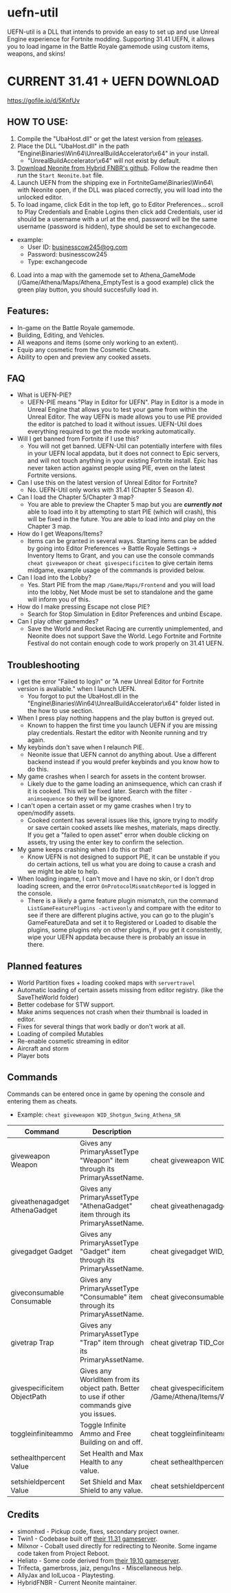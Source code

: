 # uefn-util
UEFN-util is a DLL that intends to provide an easy to set up and use Unreal Engine experience for Fortnite modding.
Supporting 31.41 UEFN, it allows you to load ingame in the Battle Royale gamemode using custom items, weapons, and skins!

# CURRENT 31.41 + UEFN DOWNLOAD
https://gofile.io/d/5KnfUv

## HOW TO USE:
1. Compile the "UbaHost.dll" or get the latest version from [releases](https://github.com/bc2424/uefn-util/releases/).
2. Place the DLL "UbaHost.dll" in the path "Engine\Binaries\Win64\UnrealBuildAccelerator\x64\" in your install.
   *  "UnrealBuildAccelerator\x64\" will not exist by default.
3. [Download Neonite from Hybrid FNBR's github](https://github.com/HybridFNBR/Neonite). Follow the readme then run the `Start Neonite.bat` file.
4. Launch UEFN from the shipping exe in FortniteGame\Binaries\Win64\ with Neonite open, if the DLL was placed correctly, you will load into the unlocked editor.
5. To load ingame, click Edit in the top left, go to Editor Preferences... scroll to Play Credentials and Enable Logins then click add Credentials, user id should be a username with a url at the end, password will be the same username (password is hidden), type should be set to exchangecode.
  * example:
    * User ID: businesscow245@og.com
    * Password: businesscow245
    * Type: exchangecode
6. Load into a map with the gamemode set to Athena_GameMode (/Game/Athena/Maps/Athena_EmptyTest is a good example) click the green play button, you should succesfully load in.

## Features:
* In-game on the Battle Royale gamemode.
* Building, Editing, and Vehicles.
* All weapons and items (some only working to an extent).
* Equip any cosmetic from the Cosmetic Cheats.
* Ability to open and preview any cooked assets.

## FAQ
 * What is UEFN-PIE?
      * UEFN-PIE means "Play in Editor for UEFN". Play in Editor is a mode in Unreal Engine that allows you to test your game from within the Unreal Editor. The way UEFN is made allows you to use PIE provided the editor is patched to load it without issues. UEFN-Util does everything required to get the mode working automatically.
  * Will I get banned from Fortnite if I use this?
      * You will not get banned. UEFN-Util can potentially interfere with files in your UEFN local appdata, but it does not connect to Epic servers, and will not touch anything in your existing Fortnite install. Epic has never taken action against people using PIE, even on the latest Fortnite versions.
  * Can I use this on the latest version of Unreal Editor for Fortnite?
      * No. UEFN-Util only works with 31.41 (Chapter 5 Season 4).
  * Can I load the Chapter 5/Chapter 3 map?
      * You are able to preview the Chapter 5 map but you are ***currently not*** able to load into it by attempting to start PIE (which will crash), this will be fixed in the future. You are able to load into and play on the Chapter 3 map.
  * How do I get Weapons/Items?
      * Items can be granted in several ways. Starting items can be added by going into Editor Preferences -> Battle Royale Settings -> Inventory Items to Grant, and you can use the console commands `cheat giveweapon` or `cheat givespecificitem` to give certain items midgame, example usage of the commands is provided below.
  * Can I load into the Lobby?
      * Yes. Start PIE from the map `/Game/Maps/Frontend` and you will load into the lobby, Net Mode must be set to standalone and the game will inform you of this.
  * How do I make pressing Escape not close PIE?
      * Search for Stop Simulation in Editor Preferences and unbind Escape.
  * Can I play other gamemdes?
      * Save the World and Rocket Racing are currently unimplemented, and Neonite does not support Save the World. Lego Fortnite and Fortnite Festival do not contain enough code to work properly on 31.41 UEFN.
   
## Troubleshooting
 * I get the error "Failed to login" or "A new Unreal Editor for Fortnite version is avaliable." when I launch UEFN.
      * You forgot to put the UbaHost.dll in the "Engine\Binaries\Win64\UnrealBuildAccelerator\x64\" folder listed in the how to use section.
 * When I press play nothing happens and the play button is greyed out.
      * Known to happen the first time you launch UEFN if you are missing play credentials. Restart the editor with Neonite running and try again.
 * My keybinds don't save when I relaunch PIE.
      * Neonite issue that UEFN cannot do anything about. Use a different backend instead if you would prefer keybinds and you know how to do this.
 * My game crashes when I search for assets in the content browser.
      * Likely due to the game loading an animsequence, which can crash if it is cooked. This will be fixed later. Search with the filter `-animsequence` so they will be ignored.
 * I can't open a certain asset or my game crashes when I try to open/modify assets.
      * Cooked content has several issues like this, ignore trying to modify or save certain cooked assets like meshes, materials, maps directly. If you get a "failed to open asset" error when double clicking on assets, try using the enter key to confirm the selection.
 * My game keeps crashing when I do this or that!
      * Know UEFN is not designed to support PIE, it can be unstable if you do certain actions, tell us what you are doing to cause a crash and we might be able to help.
 * When loading ingame, I can't move and I have no skin, or I don't drop loading screen, and the error `OnProtocolMismatchReported` is logged in the console.
      * There is a likely a game feature plugin mismatch, run the command `ListGameFeaturePlugins -activeonly` and compare with the editor to see if there are different plugins active, you can go to the plugin's GameFeatureData and set it to Registered or Loaded to disable the plugins, some plugins rely on other plugins, if you get it consistently, wipe your UEFN appdata because there is probably an issue in there.
  
## Planned features
 * World Partition fixes + loading cooked maps with `servertravel`
 * Automatic loading of certain assets missing from editor registry. (like the SaveTheWorld folder)
 * Better codebase for STW support.
 * Make anims sequences not crash when their thumbnail is loaded in editor.
 * Fixes for several things that work badly or don't work at all.
 * Loading of compiled Mutables
 * Re-enable cosmetic streaming in editor
 * Aircraft and storm
 * Player bots

## Commands
Commands can be entered once in game by opening the console and entering them as cheats.
* Example: `cheat giveweapon WID_Shotgun_Swing_Athena_SR`

| Command | Description | Example | 
| ----------- | ----------- | ----------- |
| giveweapon Weapon | Gives any PrimaryAssetType "Weapon" item through its PrimaryAssetName. | cheat giveweapon WID_Shotgun_Swing_Athena_SR |
| giveathenagadget AthenaGadget | Gives any PrimaryAssetType "AthenaGadget" item through its PrimaryAssetName. | cheat giveathenagadget AGID_AshtonPack_Chicago |
| givegadget Gadget | Gives any PrimaryAssetType "Gadget" item through its PrimaryAssetName. | cheat givegadget WID_HighTower_Plum_KineticAbs_CoreBR |
| giveconsumable Consumable | Gives any PrimaryAssetType "Consumable" item through its PrimaryAssetName. | cheat giveconsumable Athena_ChillBronco |
| givetrap Trap | Gives any PrimaryAssetType "Trap" item through its PrimaryAssetName. | cheat givetrap TID_Context_Freeze_Athena |
| givespecificitem ObjectPath | Gives any WorldItem from its object path. Better to use if other commands give you issues. | cheat givespecificitem /Game/Athena/Items/Weapons/WID_Shotgun_Swing_Athena_SR.WID_Shotgun_Swing_Athena_SR |
| toggleinfiniteammo | Toggle Infinite Ammo and Free Building on and off. | cheat toggleinfiniteammo |
| sethealthpercent Value | Set Health and Max Health to any value. | cheat sethealthpercent 100 |
| setshieldpercent Value | Set Shield and Max Shield to any value. | cheat setshieldpercent 100 |

## Credits
* simonhxd - Pickup code, fixes, secondary project owner. 
* Twin1 - Codebase built off [their 11.31 gameserver](https://github.com/Twin1dev/11.31-Gameserver).
* Milxnor - Cobalt used directly for redirecting to Neonite. Some ingame code taken from Project Reboot.
* Heliato - Some code derived from [their 19.10 gameserver](https://github.com/Heliato/HalalGS-19.10).
* Trifecta, gamerbross, jaiz, pengu1ns - Miscellaneous help.
* AllyJax and lolLucoa - Playtesting.
* HybridFNBR - Current Neonite maintainer.
